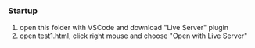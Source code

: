 ### Startup
1. open this folder with VSCode and download "Live Server" plugin 
2. open test1.html, click right mouse and choose "Open with Live Server"